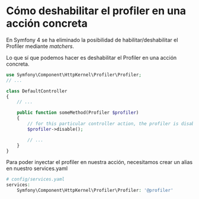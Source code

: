 Cómo deshabilitar el profiler en una acción concreta
====================================================

En Symfony 4 se ha eliminado la posibilidad de habilitar/deshabilitar el Profiler mediante *matchers*.

Lo que sí que podemos hacer es deshabilitar el Profiler en una acción concreta.

```php
use Symfony\Component\HttpKernel\Profiler\Profiler;
// ...

class DefaultController
{
    // ...

    public function someMethod(Profiler $profiler)
    {
        // for this particular controller action, the profiler is disabled
        $profiler->disable();

        // ...
    }
}
```

Para poder inyectar el profiler en nuestra acción, necesitamos crear un alias en nuestro services.yaml

```php
# config/services.yaml
services:
    Symfony\Component\HttpKernel\Profiler\Profiler: '@profiler'
```

